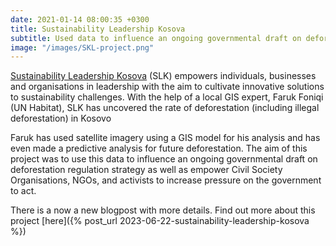 ```yaml
---
date: 2021-01-14 08:00:35 +0300
title: Sustainability Leadership Kosova
subtitle: Used data to influence an ongoing governmental draft on deforestation regulation strategy as well as empower civil groups to increase pressure on the government to act.
image: "/images/SKL-project.png"
---
```


<a href="https://www.slkosova.org/">Sustainability Leadership Kosova</a> (SLK) empowers individuals, businesses and organisations in leadership with the aim to cultivate innovative solutions to sustainability challenges. With the help of a local GIS expert, Faruk Foniqi (UN Habitat), SLK has uncovered the rate of deforestation (including illegal deforestation) in Kosovo

Faruk has used satellite imagery using a GIS model for his analysis and has even made a predictive analysis for future deforestation. The aim of this project was to use this data to influence an ongoing governmental draft on deforestation regulation strategy as well as empower Civil Society Organisations, NGOs, and activists to increase pressure on the government to act.

There is a now a new blogpost with more details. Find out more about this project [here]({% post_url 2023-06-22-sustainability-leadership-kosova %})
